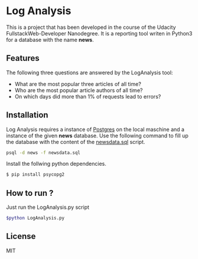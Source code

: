 # Log Analysis
This is a project that has been developed in the course of the Udacity FullstackWeb-Developer Nanodegree. It is a reporting tool writen in Python3 for a    database with the name **news**.

## Features
The following three questions are answered by the LogAnalysis tool:
  - What are the most popular three articles of all time?
  - Who are the most popular article authors of all time?
  - On which days did more than 1% of requests lead to errors?


## Installation

Log Analysis requires a instance of [Postgres](https://www.postgresql.org/) on the local maschine and a instance of the given **news** database. Use the following command to fill up the database with the content of the [newsdata.sql](https://d17h27t6h515a5.cloudfront.net/topher/2016/August/57b5f748_newsdata/newsdata.zip) script.
```sh
psql -d news -f newsdata.sql
```
Install the follwing python dependencies.
```sh
$ pip install psycopg2
```
## How to run ?
Just run the LogAnalysis.py script 
```sh
$python LogAnalysis.py
```
## License
MIT
